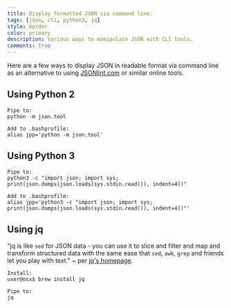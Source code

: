 ```yaml
---
title: Display formatted JSON via command line.
tags: [json, cli, python3, jq]
style: border
color: primary
description: Various ways to manipulate JSON with CLI tools.
comments: true
---
```


Here are a few ways to display JSON in readable format via command line as an alternative to using [JSONlint.com](https://jsonlint.com/) or similar online tools.

## Using Python 2

	Pipe to:
	python -m json.tool

	Add to .bashprofile:
	alias jpp='python -m json.tool'

## Using Python 3

	Pipe to:
	python3 -c "import json; import sys; print(json.dumps(json.loads(sys.stdin.read()), indent=4))"

	Add to .bashprofile:
	alias jpp='python3 -c "import json; import sys; print(json.dumps(json.loads(sys.stdin.read()), indent=4))"'

## Using jq

"jq is like `sed` for JSON data - you can use it to slice and filter and map and transform structured data with the same ease that `sed`, `awk`, `grep` and friends let you play with text." ~ per [jq's homepage](https://stedolan.github.io/jq/).

	Install:
	user@osx$ brew install jq

	Pipe to:
	jq
